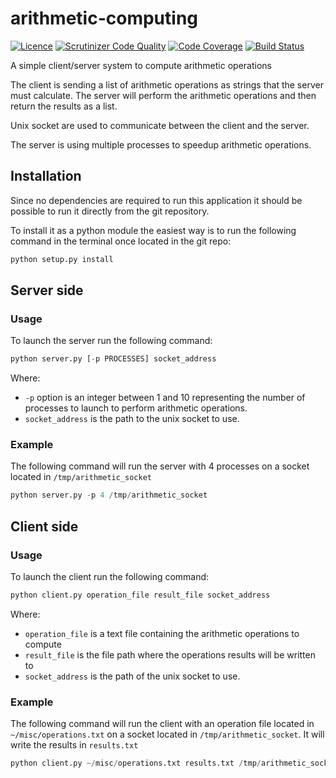 # arithmetic-computing

[![Licence](https://img.shields.io/badge/license-MIT-brightgreen.svg)](LICENSE)
[![Scrutinizer Code Quality](https://scrutinizer-ci.com/g/Darkheir/arithmetic-computing/badges/quality-score.png?b=master)](https://scrutinizer-ci.com/g/Darkheir/arithmetic-computing/?branch=master)
[![Code Coverage](https://scrutinizer-ci.com/g/Darkheir/arithmetic-computing/badges/coverage.png?b=master)](https://scrutinizer-ci.com/g/Darkheir/arithmetic-computing/?branch=master)
[![Build Status](https://scrutinizer-ci.com/g/Darkheir/arithmetic-computing/badges/build.png?b=master)](https://scrutinizer-ci.com/g/Darkheir/arithmetic-computing/build-status/master)

A simple client/server system to compute arithmetic operations

The client is sending a list of arithmetic operations as strings that the server must calculate. The server will perform the arithmetic operations and then return the results as a list.

Unix socket are used to communicate between the client and the server.

The server is using multiple processes to speedup arithmetic operations.

## Installation

Since no dependencies are required to run this application it should be possible to run it directly from the git repository.

To install it as a python module the easiest way is to run the following command in the terminal once located in the git repo:

```python
python setup.py install
```


## Server side

### Usage

To launch the server run the following command:

```python
python server.py [-p PROCESSES] socket_address
```

Where:
* `-p` option is an integer between 1 and 10 representing the number of processes to launch to perform arithmetic operations.
* `socket_address` is the path to the  unix socket to use.

### Example

The following command will run the server with 4 processes on a socket located in `/tmp/arithmetic_socket`

```python
python server.py -p 4 /tmp/arithmetic_socket
```

## Client side

### Usage

To launch the client run the following command:

```python
python client.py operation_file result_file socket_address
```
Where:
* `operation_file` is a text file containing the arithmetic operations to compute
* `result_file` is the file path where the operations results will be written to
* `socket_address` is the path of the unix socket to use.

### Example

The following command will run the client with an operation file located in `~/misc/operations.txt` on a socket located in `/tmp/arithmetic_socket`. It will write the results in `results.txt`

```python
python client.py ~/misc/operations.txt results.txt /tmp/arithmetic_socket
```
